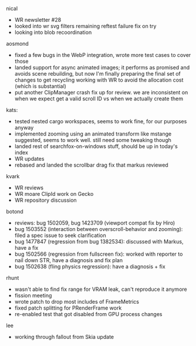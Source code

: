 nical
  * WR newsletter #28
  * looked into wr svg filters remaining reftest failure fix on try
  * looking into blob recoordination

aosmond
  * fixed a few bugs in the WebP integration, wrote more test cases to cover those
  * landed support for async animated images; it performs as promised and avoids scene rebuilding, but now I'm finally preparing the final set of changes to get recycling working with WR to avoid the allocation cost (which is substantial)
  * put another ClipManager crash fix up for review. we are inconsistent on when we expect get a valid scroll ID vs when we actually create them

kats:
  * tested nested cargo workspaces, seems to work fine, for our purposes anyway
  * implemented zooming using an animated transform like mstange suggested, seems to work well. still need some tweaking though
  * landed rest of searchfox-on-windows stuff, should be up in today's index
  * WR updates
  * rebased and landed the scrollbar drag fix that markus reviewed

kvark
  * WR reviews
  * WR moare ClipId work on Gecko
  * WR repository discussion

botond
  * reviews: bug 1502059, bug 1423709 (viewport compat fix by Hiro) 
  * bug 1503552 (interaction between overscroll-behavior and zooming): filed a spec issue to seek clarification 
  * bug 1477847 (regression from bug 1382534): discussed with Markus, have a fix 
  * bug 1502566 (regression from fullscreen fix): worked with reporter to nail down STR, have a diagnosis and fix plan 
  * bug 1502638 (fling physics regression): have a diagnosis + fix

rhunt
  * wasn't able to find fix range for VRAM leak, can't reproduce it anymore
  * fission meeting
  * wrote patch to drop most includes of FrameMetrics
  * fixed patch splitting for PRenderFrame work
  * re-enabled test that got disabled from GPU process changes

lee
  * working through fallout from Skia update
